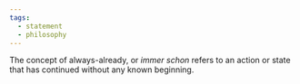 ```yaml
---
tags: 
  - statement
  - philosophy
---
```

The concept of always-already, or *immer schon* refers to an action or state that has continued without any known beginning.